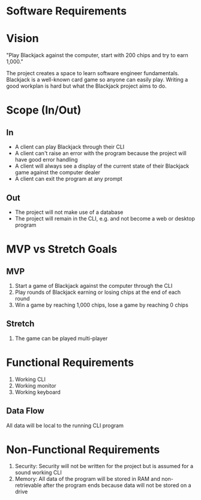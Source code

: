 # Software Requirements

# Vision
"Play Blackjack against the computer, start with 200 chips and try to earn 1,000."

The project creates a space to learn software engineer fundamentals. Blackjack is a well-known card game so anyone can easily play. Writing a good workplan is hard but what the Blackjack project aims to do.

# Scope (In/Out)

## In
- A client can play Blackjack through their CLI
- A client can't raise an error with the program because the project will have good error handling
- A client will always see a display of the current state of their Blackjack game against the computer dealer
- A client can exit the program at any prompt

## Out
- The project will not make use of a database
- The project will remain in the CLI, e.g. and not become a web or desktop program

# MVP vs Stretch Goals

## MVP
1. Start a game of Blackjack against the computer through the CLI
2. Play rounds of Blackjack earning or losing chips at the end of each round
3. Win a game by reaching 1,000 chips, lose a game by reaching 0 chips

## Stretch
1. The game can be played multi-player

# Functional Requirements
1. Working CLI
2. Working monitor
3. Working keyboard

## Data Flow
All data will be local to the running CLI program

# Non-Functional Requirements
1. Security: Security will not be written for the project but is assumed for a sound working CLI
2. Memory: All data of the program will be stored in RAM and non-retrievable after the program ends because data will not be stored on a drive
